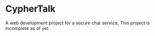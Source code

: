 # CypherTalk
A web development project for a secure chat service, This project is incomplete as of yet
